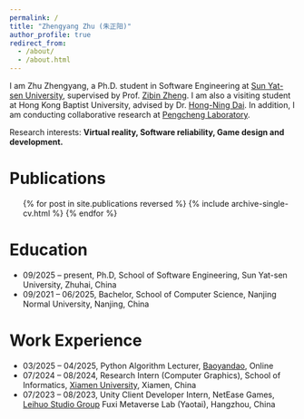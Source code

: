 ```yaml
---
permalink: /
title: "Zhengyang Zhu (朱正阳)"
author_profile: true
redirect_from: 
  - /about/
  - /about.html
---
```


I am Zhu Zhengyang, a Ph.D. student in Software Engineering at [Sun Yat-sen University](https://www.sysu.edu.cn/sysuen/), supervised by Prof. [Zibin Zheng](https://scholar.google.com/citations?user=zWnsNrkAAAAJ&hl=en). I am also a visiting student at Hong Kong Baptist University, advised by Dr. [Hong-Ning Dai](https://www.henrylab.net/). In addition, I am conducting collaborative research at [Pengcheng Laboratory](https://www.pcl.ac.cn/).

Research interests: **Virtual reality, Software reliability, Game design and development.**

Publications
======

  <ul>{% for post in site.publications reversed %}
    {% include archive-single-cv.html %}
  {% endfor %}</ul>

Education
======

- 09/2025 – present, Ph.D, School of Software Engineering, Sun Yat-sen University, Zhuhai, China
- 09/2021 – 06/2025, Bachelor, School of Computer Science, Nanjing Normal University, Nanjing, China

# Work Experience

- 03/2025 – 04/2025, Python Algorithm Lecturer, [Baoyandao](https://www.baoyandao.com/), Online
- 07/2024 – 08/2024, Research Intern (Computer Graphics), School of Informatics, [Xiamen University](https://www.xmu.edu.cn/), Xiamen, China
- 07/2023 – 08/2023, Unity Client Developer Intern, NetEase Games, [Leihuo Studio Group](https://leihuo.163.com/,) Fuxi Metaverse Lab (Yaotai), Hangzhou, China

